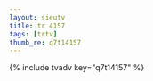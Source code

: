 ```yaml
--- 
layout: sieutv
title: tr 4157
tags: [trtv]
thumb_re: q7t14157
---
```

{% include tvadv key="q7t14157" %} 
